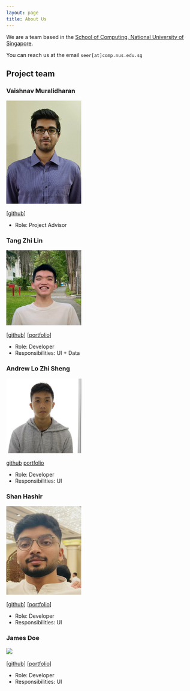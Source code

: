 ```yaml
---
layout: page
title: About Us
---
```


We are a team based in the [School of Computing, National University of Singapore](http://www.comp.nus.edu.sg).

You can reach us at the email `seer[at]comp.nus.edu.sg`

## Project team

### Vaishnav Muralidharan

<img src="images/Vaishnav Formal photo.png" width="200px">


[[github](https://github.com/johndoe)]

* Role: Project Advisor

### Tang Zhi Lin

<img src="images/tex-tang.png" width="200px">

[[github](http://github.com/Tex-Tang)]
[[portfolio](team/tex-tang.md)]

* Role: Developer
* Responsibilities: UI + Data

### Andrew Lo Zhi Sheng

<img src="images/andrew.png" width="200px">

[github](http://github.com/wrewsama) [portfolio](team/andrew.md)

* Role: Developer
* Responsibilities: UI

### Shan Hashir

<img src="images/sh4nh.png" width="200px">

[[github](http://github.com/sh4nH)]
[[portfolio](team/shan.md)]

* Role: Developer
* Responsibilities: UI

### James Doe

<img src="images/johndoe.png" width="200px">

[[github](http://github.com/johndoe)]
[[portfolio](team/johndoe.md)]

* Role: Developer
* Responsibilities: UI
